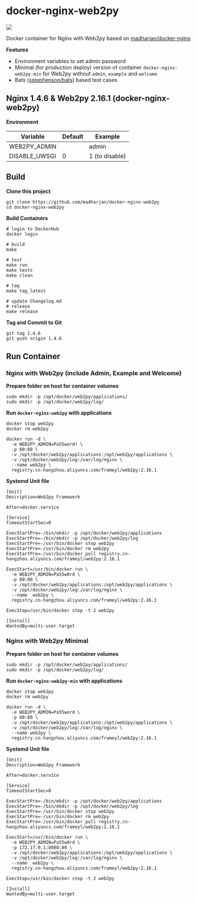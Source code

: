# docker-nginx-web2py

[![](https://images.microbadger.com/badges/image/madharjan/docker-nginx-web2py.svg)](http://microbadger.com/images/madharjan/docker-nginx-web2py "Get your own image badge on microbadger.com")

Docker container for Nginx with Web2py based on [madharjan/docker-nginx](https://github.com/madharjan/docker-nginx/)

**Features**
* Environment variables to set admin password
* Minimal (for production deploy) version of container `docker-nginx-web2py-min` for Web2py without `admin`, `example` and `welcome`
* Bats ([sstephenson/bats](https://github.com/sstephenson/bats/)) based test cases

## Nginx 1.4.6 & Web2py 2.16.1 (docker-nginx-web2py)

**Environment**

| Variable       | Default | Example        |
|----------------|---------|----------------|
| WEB2PY_ADMIN   |         | admin          |
| DISABLE_UWSGI  | 0       | 1 (to disable) |


## Build

**Clone this project**
```
git clone https://github.com/madharjan/docker-nginx-web2py
cd docker-nginx-web2py
```

**Build Containers**
```
# login to DockerHub
docker login

# build
make

# test
make run
make tests
make clean

# tag
make tag_latest

# update Changelog.md
# release
make release
```

**Tag and Commit to Git**
```
git tag 1.4.6
git push origin 1.4.6
```

## Run Container

### Nginx with Web2py (include Admin, Example and Welcome)

**Prepare folder on host for container volumes**
```
sudo mkdir -p /opt/docker/web2py/applications/
sudo mkdir -p /opt/docker/web2py/log/
```

**Run `docker-nginx-web2py` with applications**
```
docker stop web2py
docker rm web2py

docker run -d \
  -e WEB2PY_ADMIN=Pa55word! \
  -p 80:80 \
  -v /opt/docker/web2py/applications:/opt/web2py/applications \
  -v /opt/docker/web2py/log:/var/log/nginx \
  --name web2py \
  registry.cn-hangzhou.aliyuncs.com/frameyl/web2py:2.16.1
```

**Systemd Unit file**
```
[Unit]
Description=Web2py Framework

After=docker.service

[Service]
TimeoutStartSec=0

ExecStartPre=-/bin/mkdir -p /opt/docker/web2py/applications
ExecStartPre=-/bin/mkdir -p /opt/docker/web2py/log
ExecStartPre=-/usr/bin/docker stop web2py
ExecStartPre=-/usr/bin/docker rm web2py
ExecStartPre=-/usr/bin/docker pull registry.cn-hangzhou.aliyuncs.com/frameyl/web2py:2.16.1

ExecStart=/usr/bin/docker run \
  -e WEB2PY_ADMIN=Pa55w0rd \
  -p 80:80 \
  -v /opt/docker/web2py/applications:/opt/web2py/applications \
  -v /opt/docker/web2py/log:/var/log/nginx \
  --name  web2py \
  registry.cn-hangzhou.aliyuncs.com/frameyl/web2py:2.16.1

ExecStop=/usr/bin/docker stop -t 2 web2py

[Install]
WantedBy=multi-user.target
```

### Nginx with Web2py Minimal

**Prepare folder on host for container volumes**
```
sudo mkdir -p /opt/docker/web2py/applications/
sudo mkdir -p /opt/docker/web2py/log/
```

**Run `docker-nginx-web2py-min` with applications**
```
docker stop web2py
docker rm web2py

docker run -d \
  -e WEB2PY_ADMIN=Pa55word \
  -p 80:80 \
  -v /opt/docker/web2py/applications:/opt/web2py/applications \
  -v /opt/docker/web2py/log:/var/log/nginx \
  --name web2py \
  registry.cn-hangzhou.aliyuncs.com/frameyl/web2py:2.16.1
```

**Systemd Unit file**
```
[Unit]
Description=Web2py Framework

After=docker.service

[Service]
TimeoutStartSec=0

ExecStartPre=-/bin/mkdir -p /opt/docker/web2py/applications
ExecStartPre=-/bin/mkdir -p /opt/docker/web2py/log
ExecStartPre=-/usr/bin/docker stop web2py
ExecStartPre=-/usr/bin/docker rm web2py
ExecStartPre=-/usr/bin/docker pull registry.cn-hangzhou.aliyuncs.com/frameyl/web2py:2.16.1

ExecStart=/usr/bin/docker run \
  -e WEB2PY_ADMIN=Pa55w0rd \
  -p 172.17.0.1:8080:80 \
  -v /opt/docker/web2py/applications:/opt/web2py/applications \
  -v /opt/docker/web2py/log:/var/log/nginx \
  --name  web2py \
  registry.cn-hangzhou.aliyuncs.com/frameyl/web2py:2.16.1

ExecStop=/usr/bin/docker stop -t 2 web2py

[Install]
WantedBy=multi-user.target
```
